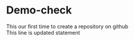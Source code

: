 # Demo-check
This our first time to create a repository on github
<br>
This line is updated statement
